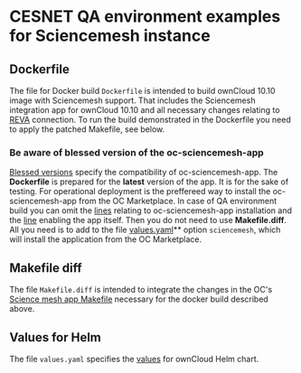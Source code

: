 # CESNET QA environment examples for Sciencemesh instance

## Dockerfile

The file for Docker build `Dockerfile` is intended to build ownCloud 10.10 image with Sciencemesh support. That includes the Sciencemesh integration app for ownCloud 10.10 and all necessary changes relating to [REVA](https://reva.link/) connection. To run the build demonstrated in the Dockerfile you need to apply the patched Makefile, see below.

### Be aware of blessed version of the oc-sciencemesh-app
[Blessed versions](https://developer.sciencemesh.io/docs/technical-documentation/iop/iop-nextcloud-owncloud10-integrations/) specify the compatibility of oc-sciencemesh-app. The **Dockerfile** is prepared for the **latest** version of the app. It is for the sake of testing. For operational deployment is the preffereed way to install the oc-sciencemesh-app from the OC Marketplace. In case of QA environment build you can omit the [lines](https://github.com/sciencemesh/efss-deployment-sample/blob/13ded0c61620c58779d522a0228364a94d435258/cesnet-owncloud-qa/Dockerfile#L1-L14) relating to oc-sciencemesh-app installation and the [line](https://github.com/sciencemesh/efss-deployment-sample/blob/13ded0c61620c58779d522a0228364a94d435258/cesnet-owncloud-qa/Dockerfile#L23) enabling the app itself. Then you do not need to use **Makefile.diff**. All you need is to add to the file [values.yaml](https://github.com/sciencemesh/efss-deployment-sample/blob/main/cesnet-owncloud-qa/values.yaml#L12)** option `sciencemesh`, which will install the application from the OC Marketplace.

## Makefile diff
The file `Makefile.diff` is intended to integrate the changes in the OC's [Science mesh app Makefile](https://github.com/pondersource/oc-sciencemesh/blob/main/Makefile) necessary for the docker build described above.

## Values for Helm 
The file `values.yaml` specifies the [values](https://github.com/owncloud-docker/helm-charts/blob/main/charts/owncloud/README.md) for ownCloud Helm chart.
